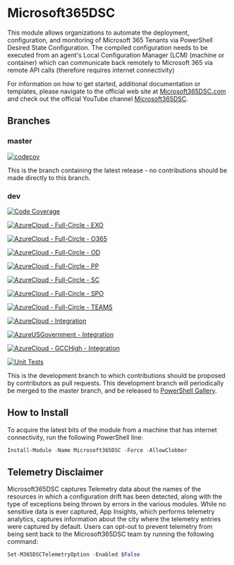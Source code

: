 # Microsoft365DSC

This module allows organizations to automate the deployment,
configuration, and monitoring of Microsoft 365 Tenants via PowerShell
Desired State Configuration. The compiled configuration needs to be
executed from an agent's Local Configuration Manager (LCM) (machine
or container) which can communicate back remotely to Microsoft 365 via
remote API calls (therefore requires internet connectivity)

For information on how to get started, additional documentation or
templates, please navigate to the official web site at
[Microsoft365DSC.com](http://Microsoft365DSC.com) and check out the
official YouTube channel
[Microsoft365DSC](https://www.youtube.com/channel/UCveScabVT6pxzqYgGRu17iw).

## Branches

### master

[![codecov](https://codecov.io/gh/Microsoft/Microsoft365DSC/branch/master/graph/badge.svg)](https://codecov.io/gh/Microsoft/Microsoft365DSC)

This is the branch containing the latest release -
no contributions should be made directly to this branch.

### dev

[![Code Coverage](https://github.com/microsoft/Microsoft365DSC/actions/workflows/CodeCoverage.yml/badge.svg)](https://github.com/microsoft/Microsoft365DSC/actions/workflows/CodeCoverage.yml)

[![AzureCloud - Full-Circle - EXO](https://github.com/microsoft/Microsoft365DSC/actions/workflows/AzureCloud%20-%20Full-Circle%20-%20EXO.yml/badge.svg)](https://github.com/microsoft/Microsoft365DSC/actions/workflows/AzureCloud%20-%20Full-Circle%20-%20EXO.yml)

[![AzureCloud - Full-Circle - O365](https://github.com/microsoft/Microsoft365DSC/actions/workflows/AzureCloud%20-%20Full-Circle%20-%20O365.yml/badge.svg)](https://github.com/microsoft/Microsoft365DSC/actions/workflows/AzureCloud%20-%20Full-Circle%20-%20O365.yml)

[![AzureCloud - Full-Circle - OD](https://github.com/microsoft/Microsoft365DSC/actions/workflows/AzureCloud%20-%20Full-Circle%20-%20OD.yml/badge.svg)](https://github.com/microsoft/Microsoft365DSC/actions/workflows/AzureCloud%20-%20Full-Circle%20-%20OD.yml)

[![AzureCloud - Full-Circle - PP](https://github.com/microsoft/Microsoft365DSC/actions/workflows/AzureCloud%20-%20Full-Circle%20-%20PP.yml/badge.svg)](https://github.com/microsoft/Microsoft365DSC/actions/workflows/AzureCloud%20-%20Full-Circle%20-%20PP.yml)

[![AzureCloud - Full-Circle - SC](https://github.com/microsoft/Microsoft365DSC/actions/workflows/AzureCloud%20-%20Full-Circle%20-%20SC.yml/badge.svg)](https://github.com/microsoft/Microsoft365DSC/actions/workflows/AzureCloud%20-%20Full-Circle%20-%20SC.yml)

[![AzureCloud - Full-Circle - SPO](https://github.com/microsoft/Microsoft365DSC/actions/workflows/AzureCloud%20-%20Full-Circle%20-%20SPO.yml/badge.svg)](https://github.com/microsoft/Microsoft365DSC/actions/workflows/AzureCloud%20-%20Full-Circle%20-%20SPO.yml)

[![AzureCloud - Full-Circle - TEAMS](https://github.com/microsoft/Microsoft365DSC/actions/workflows/AzureCloud%20-%20Full-Circle%20-%20TEAMS.yml/badge.svg)](https://github.com/microsoft/Microsoft365DSC/actions/workflows/AzureCloud%20-%20Full-Circle%20-%20TEAMS.yml)

[![AzureCloud - Integration](https://github.com/microsoft/Microsoft365DSC/actions/workflows/AzureCloud%20-%20Integration.yml/badge.svg)](https://github.com/microsoft/Microsoft365DSC/actions/workflows/AzureCloud%20-%20Integration.yml)

[![AzureUSGovernment - Integration](https://github.com/microsoft/Microsoft365DSC/actions/workflows/AzureUSGovernment%20-%20Integration.yml/badge.svg)](https://github.com/microsoft/Microsoft365DSC/actions/workflows/AzureUSGovernment%20-%20Integration.yml)

[![AzureCloud - GCCHigh - Integration](https://github.com/microsoft/Microsoft365DSC/actions/workflows/AzureUSGovernmentHigh%20-%20Integration.yml/badge.svg)](https://github.com/microsoft/Microsoft365DSC/actions/workflows/AzureUSGovernmentHigh%20-%20Integration.yml)

[![Unit Tests](https://github.com/microsoft/Microsoft365DSC/actions/workflows/Unit%20Tests.yml/badge.svg)](https://github.com/microsoft/Microsoft365DSC/actions/workflows/Unit%20Tests.yml)

This is the development branch
to which contributions should be proposed by contributors as pull requests.
This development branch will periodically be merged to the master branch,
and be released to [PowerShell Gallery](https://www.powershellgallery.com/).

## How to Install

To acquire the latest
bits of the module from a machine that has internet connectivity,
run the following PowerShell line:

```powershell
Install-Module -Name Microsoft365DSC -Force -AllowClobber
```

## Telemetry Disclaimer

Microsoft365DSC captures Telemetry data about the names of the resources
in which a configuration drift has been detected, along with the type
of exceptions being thrown by errors in the various modules. While no
sensitive data is ever captured, App Insights, which performs 
telemetry analytics, captures information about the city
where the telemetry entries were captured by default. Users can
opt-out to prevent telemetry from being sent back to the Microsoft365DSC team
by running the following command:

```powershell
Set-M365DSCTelemetryOption -Enabled $False
```

